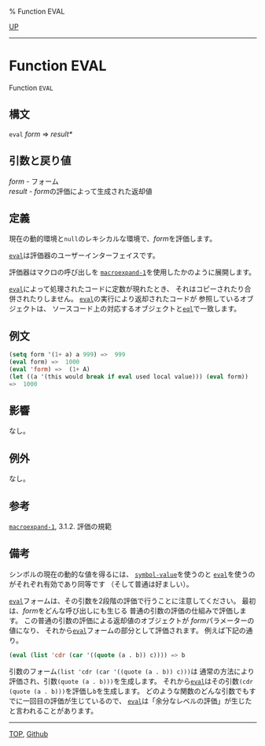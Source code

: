 % Function EVAL

[UP](3.8.html)  

---

# Function **EVAL**


Function `EVAL`


## 構文

`eval` *form* => *result\**


## 引数と戻り値

*form* - フォーム  
*result* - *form*の評価によって生成された返却値


## 定義

現在の動的環境と`null`のレキシカルな環境で、*form*を評価します。

[`eval`](3.8.eval.html)は評価器のユーザーインターフェイスです。

評価器はマクロの呼び出しを
[`macroexpand-1`](3.8.macroexpand.html)を使用したかのように展開します。

[`eval`](3.8.eval.html)によって処理されたコードに定数が現れたとき、
それはコピーされたり合併されたりしません。
[`eval`](3.8.eval.html)の実行により返却されたコードが
参照しているオブジェクトは、
ソースコード上の対応するオブジェクトと[`eql`](5.3.eql-function.html)で一致します。


## 例文

```lisp
(setq form '(1+ a) a 999) =>  999
(eval form) =>  1000
(eval 'form) =>  (1+ A)
(let ((a '(this would break if eval used local value))) (eval form))
=>  1000
```


## 影響

なし。


## 例外

なし。


## 参考

[`macroexpand-1`](3.8.macroexpand.html),
3.1.2. 評価の規範


## 備考

シンボルの現在の動的な値を得るには、
[`symbol-value`](10.2.symbol-value.html)を使うのと
[`eval`](3.8.eval.html)を使うのがそれぞれ有効であり同等です
（そして普通は好ましい）。

[`eval`](3.8.eval.html)フォームは、その引数を2段階の評価で行うことに注意してください。
最初は、*form*をどんな呼び出しにも生じる
普通の引数の評価の仕組みで評価します。
この普通の引数の評価による返却値のオブジェクトが
*form*パラメーターの値になり、
それから[`eval`](3.8.eval.html)フォームの部分として評価されます。
例えば下記の通り。

```lisp
(eval (list 'cdr (car '((quote (a . b)) c)))) => b
```

引数のフォーム`(list 'cdr (car '((quote (a . b)) c)))`は
通常の方法により評価され、引数`(quote (a . b)))`を生成します。
それから[`eval`](3.8.eval.html)はその引数`(cdr (quote (a . b)))`を評価し`b`を生成します。
どのような関数のどんな引数でもすでに一回目の評価が生じているので、
[`eval`](3.8.eval.html)は「余分なレベルの評価」が生じたと言われることがあります。


---
[TOP](index.html),  [Github](https://github.com/nptcl/npt-japanese)


